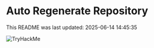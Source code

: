 # Auto Regenerate Repository

This README was last updated: 2025-06-14 14:45:35

 ![TryHackMe](https://tryhackme.com/badge/533634)